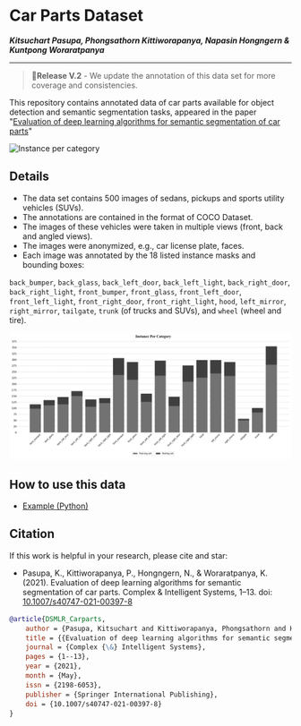 # Car Parts Dataset
**_Kitsuchart Pasupa, Phongsathorn Kittiworapanya, Napasin Hongngern & Kuntpong Woraratpanya_**

---

> 🎉**Release V.2** - We update the annotation of this data set for more coverage and consistencies.

This repository contains annotated data of car parts available for object detection and semantic segmentation tasks, appeared in the paper "[Evaluation of deep learning algorithms for semantic segmentation of car parts](https://link.springer.com/article/10.1007/s40747-021-00397-8)"

![Instance per category](doc_images/samples.webp)

## Details
- The data set contains 500 images of sedans, pickups and sports utility vehicles (SUVs).
- The annotations are contained in the format of COCO Dataset.
- The images of these vehicles were taken in multiple views (front, back and angled views).
- The images were anonymized, e.g., car license plate, faces.
- Each image was annotated by the 18 listed instance masks and bounding boxes:

`back_bumper`, `back_glass`, `back_left_door`, `back_left_light`, `back_right_door`, `back_right_light`, `front_bumper`, `front_glass`, `front_left_door`, `front_left_light`, `front_right_door`, `front_right_light`, `hood`, `left_mirror`, `right_mirror`, `tailgate`, `trunk` (of trucks and SUVs), and `wheel` (wheel and tire).

![Instance per category](doc_images/instance_per_cats_v2.png)

## How to use this data
- [Example (Python)](Example.ipynb)

## Citation
If this work is helpful in your research, please cite and star:
- Pasupa, K., Kittiworapanya, P., Hongngern, N., & Woraratpanya, K. (2021). Evaluation of deep learning algorithms for semantic segmentation of car parts. Complex & Intelligent Systems, 1–13. doi: [10.1007/s40747-021-00397-8](https://doi.org/10.1007/s40747-021-00397-8)

```bibtex
@article{DSMLR_Carparts,
	author = {Pasupa, Kitsuchart and Kittiworapanya, Phongsathorn and Hongngern, Napasin and Woraratpanya, Kuntpong},
	title = {{Evaluation of deep learning algorithms for semantic segmentation of car parts}},
	journal = {Complex {\&} Intelligent Systems},
	pages = {1--13},
	year = {2021},
	month = {May},
	issn = {2198-6053},
	publisher = {Springer International Publishing},
	doi = {10.1007/s40747-021-00397-8}
}
```
